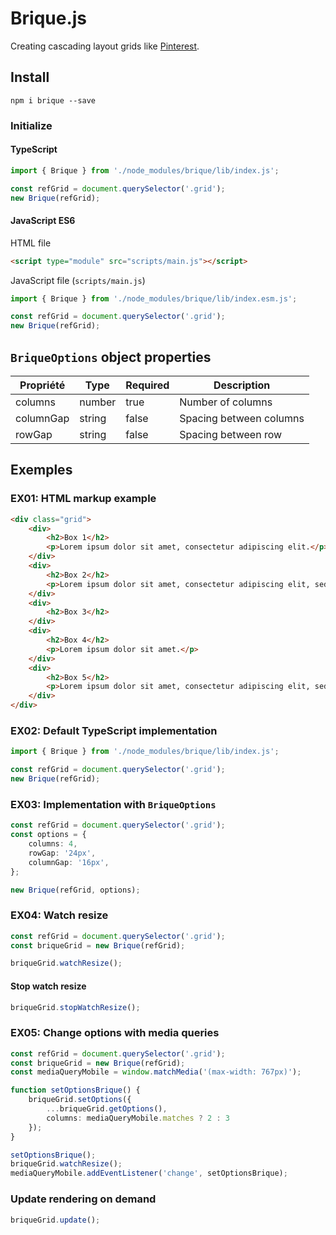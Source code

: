 # Brique.js
Creating cascading layout grids like [Pinterest](https://www.pinterest.com/).

## Install
```
npm i brique --save
```

### Initialize

#### TypeScript
``` ts
import { Brique } from './node_modules/brique/lib/index.js';

const refGrid = document.querySelector('.grid');
new Brique(refGrid);
```

#### JavaScript ES6
HTML file
``` html
<script type="module" src="scripts/main.js"></script>
```
JavaScript file (`scripts/main.js`)
``` js
import { Brique } from './node_modules/brique/lib/index.esm.js';

const refGrid = document.querySelector('.grid');
new Brique(refGrid);
```

## `BriqueOptions` object properties
| Propriété | Type | Required | Description |
| --- | --- | --- | --- |
| columns | number |  true |  Number of columns |
| columnGap | string | false | Spacing between columns |
| rowGap | string | false | Spacing between row |



## Exemples
### EX01: HTML markup example
``` html
<div class="grid">
    <div>
        <h2>Box 1</h2>
        <p>Lorem ipsum dolor sit amet, consectetur adipiscing elit.</p>
    </div>
    <div>
        <h2>Box 2</h2>
        <p>Lorem ipsum dolor sit amet, consectetur adipiscing elit, sed do eiusmod tempor incididunt ut laboret.</p>
    </div>
    <div>
        <h2>Box 3</h2>
    </div>
    <div>
        <h2>Box 4</h2>
        <p>Lorem ipsum dolor sit amet.</p>
    </div>
    <div>
        <h2>Box 5</h2>
        <p>Lorem ipsum dolor sit amet, consectetur adipiscing elit, sed do eiusmod tempor.</p>
    </div>
</div>
```

### EX02: Default TypeScript implementation
``` ts
import { Brique } from './node_modules/brique/lib/index.js';

const refGrid = document.querySelector('.grid');
new Brique(refGrid);
```

### EX03: Implementation with `BriqueOptions`
``` ts
const refGrid = document.querySelector('.grid');
const options = {
    columns: 4,
    rowGap: '24px',
    columnGap: '16px',
};

new Brique(refGrid, options);
```

### EX04: Watch resize
``` ts
const refGrid = document.querySelector('.grid');
const briqueGrid = new Brique(refGrid);

briqueGrid.watchResize();
```

#### Stop watch resize
``` ts
briqueGrid.stopWatchResize();
```

### EX05: Change options with media queries
``` ts
const refGrid = document.querySelector('.grid');
const briqueGrid = new Brique(refGrid);
const mediaQueryMobile = window.matchMedia('(max-width: 767px)');

function setOptionsBrique() {
    briqueGrid.setOptions({
        ...briqueGrid.getOptions(),
        columns: mediaQueryMobile.matches ? 2 : 3
    });
}

setOptionsBrique();
briqueGrid.watchResize();
mediaQueryMobile.addEventListener('change', setOptionsBrique);
```

### Update rendering on demand
``` ts
briqueGrid.update();
```